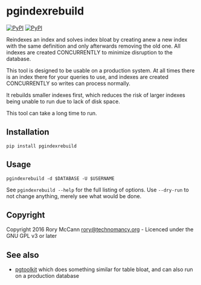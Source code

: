 # pgindexrebuild

[![PyPI](https://img.shields.io/pypi/v/pgindexrebuild.svg?maxAge=2592000)]()
[![PyPI](https://img.shields.io/pypi/l/pgindexrebuild.svg?maxAge=2592000)]()

Reindexes an index and solves index bloat by creating anew a new index with the
same definition and only afterwards removing the old one. All indexes are
created CONCURRENTLY to minimize disruption to the database.

This tool is designed to be usable on a production system. At all times there
is an index there for your queries to use, and indexes are created CONCURRENTLY
so writes can process normally.

It rebuilds smaller indexes first, which reduces the risk of larger indexes
being unable to run due to lack of disk space.

This tool can take a long time to run.

## Installation

    pip install pgindexrebuild

## Usage

    pgindexrebuild -d $DATABASE -U $USERNAME

See `pgindexrebuild --help` for the full listing of options. Use `--dry-run` to
not change anything, merely see what would be done.

## Copyright

Copyright 2016 Rory McCann <rory@technomancy.org> - Licenced under the GNU GPL v3 or later

## See also

 * [pgtoolkit](https://github.com/grayhemp/pgtoolkit) which does something
   similar for table bloat, and can also run on a production database
